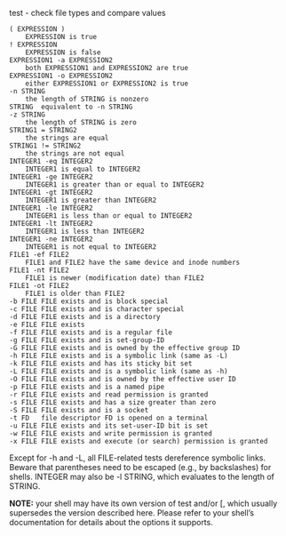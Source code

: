 test - check file types and compare values

```
( EXPRESSION )
 	EXPRESSION is true
! EXPRESSION
 	EXPRESSION is false
EXPRESSION1 -a EXPRESSION2
 	both EXPRESSION1 and EXPRESSION2 are true
EXPRESSION1 -o EXPRESSION2
 	either EXPRESSION1 or EXPRESSION2 is true
-n STRING
 	the length of STRING is nonzero
STRING	equivalent to -n STRING
-z STRING
 	the length of STRING is zero
STRING1 = STRING2
 	the strings are equal
STRING1 != STRING2
 	the strings are not equal
INTEGER1 -eq INTEGER2
 	INTEGER1 is equal to INTEGER2
INTEGER1 -ge INTEGER2
 	INTEGER1 is greater than or equal to INTEGER2
INTEGER1 -gt INTEGER2
 	INTEGER1 is greater than INTEGER2
INTEGER1 -le INTEGER2
 	INTEGER1 is less than or equal to INTEGER2
INTEGER1 -lt INTEGER2
 	INTEGER1 is less than INTEGER2
INTEGER1 -ne INTEGER2
 	INTEGER1 is not equal to INTEGER2
FILE1 -ef FILE2
 	FILE1 and FILE2 have the same device and inode numbers
FILE1 -nt FILE2
 	FILE1 is newer (modification date) than FILE2
FILE1 -ot FILE2
 	FILE1 is older than FILE2
-b FILE	FILE exists and is block special
-c FILE	FILE exists and is character special
-d FILE	FILE exists and is a directory
-e FILE	FILE exists
-f FILE	FILE exists and is a regular file
-g FILE	FILE exists and is set-group-ID
-G FILE	FILE exists and is owned by the effective group ID
-h FILE	FILE exists and is a symbolic link (same as -L)
-k FILE	FILE exists and has its sticky bit set
-L FILE	FILE exists and is a symbolic link (same as -h)
-O FILE	FILE exists and is owned by the effective user ID
-p FILE	FILE exists and is a named pipe
-r FILE	FILE exists and read permission is granted
-s FILE	FILE exists and has a size greater than zero
-S FILE	FILE exists and is a socket
-t FD	file descriptor FD is opened on a terminal
-u FILE	FILE exists and its set-user-ID bit is set
-w FILE	FILE exists and write permission is granted
-x FILE	FILE exists and execute (or search) permission is granted
```

Except for -h and -L, all FILE-related tests dereference symbolic links. Beware that parentheses need to be escaped (e.g., by backslashes) for shells. INTEGER may also be -l STRING, which evaluates to the length of STRING.

**NOTE:** your shell may have its own version of test and/or [, which usually supersedes the version described here. Please refer to your shell’s documentation for details about the options it supports.
